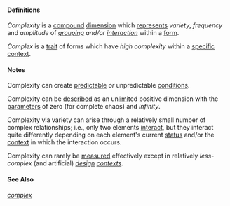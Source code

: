 #### Definitions

*Complexity* is a [compound](https://github.com/gcassel/Modular-Organization-Terminology/blob/master/terms/compound.md) [dimension](https://github.com/gcassel/Modular-Organization-Terminology/blob/master/terms/dimension.md) which [represents](https://github.com/gcassel/Modular-Organization-Terminology/blob/master/terms/represent.md) *variety*, *frequency* and *amplitude* of *[grouping](https://github.com/gcassel/Modular-Organization-Terminology/blob/master/terms/group.md) and/or [interaction](https://github.com/gcassel/Modular-Organization-Terminology/blob/master/terms/interaction.md)* within a [form](https://github.com/gcassel/Modular-Organization-Terminology/blob/master/terms/form.md).

*Complex* is a [trait](https://github.com/gcassel/Modular-Organization-Terminology/blob/master/terms/trait.md) of forms which have *high complexity* within a [specific](https://github.com/gcassel/Modular-Organizing-Terminology/blob/master/terms/specific.md) [context](https://github.com/gcassel/Modular-Organizing-Terminology/blob/master/terms/context.md).

#### Notes

Complexity can create [predictable](https://github.com/gcassel/Modular-Organizing-Terminology/blob/master/terms/predict.md) *or* unpredictable [conditions](https://github.com/gcassel/Modular-Organizing-Terminology/blob/master/terms/status.md).

Complexity can be [described](https://github.com/gcassel/Modular-Organization-Terminology/blob/master/terms/describe.md) as an un[limit](https://github.com/gcassel/Modular-Organization-Terminology/blob/master/terms/limit.md)ed positive dimension with the [parameters](https://github.com/gcassel/Modular-Organization-Terminology/blob/master/terms/parameter.md) of zero (for complete chaos) and *infinity*.

Complexity via variety can arise through a relatively small number of complex relationships; i.e., only two elements [interact](https://github.com/gcassel/Modular-Organization-Terminology/blob/master/terms/interaction.md), but they interact quite differently depending on each element's current [status](https://github.com/gcassel/Modular-Organization-Terminology/blob/master/terms/status.md) and/or the [context](https://github.com/gcassel/Modular-Organization-Terminology/blob/master/terms/context.md) in which the interaction occurs.

Complexity can rarely be [measured](https://github.com/gcassel/Modular-Organization-Terminology/blob/master/terms/measure.md) effectively except in relatively *less-complex* (and artificial) *[design](https://github.com/gcassel/Modular-Organization-Terminology/blob/master/terms/design.md) [contexts](https://github.com/gcassel/Modular-Organization-Terminology/blob/master/terms/context.md)*.

#### See Also

*[complex](https://github.com/gcassel/Modular-Organization-Terminology/blob/master/terms/complex.md)*
